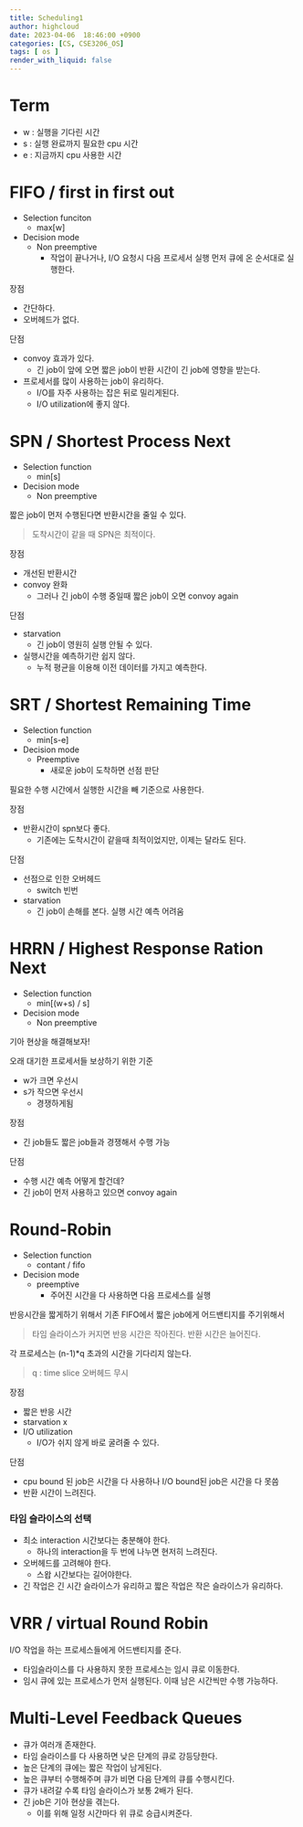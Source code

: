 ```yaml
---
title: Scheduling1
author: highcloud
date: 2023-04-06  18:46:00 +0900
categories: [CS, CSE3206_OS]
tags: [ os ]
render_with_liquid: false
---
```


# Term
- w : 실행을 기다린 시간
- s : 실행 완료까지 필요한 cpu 시간
- e : 지금까지 cpu 사용한 시간 

# FIFO / first in first out

- Selection funciton
  - max[w]
- Decision mode
  - Non preemptive
    - 작업이 끝나거나, I/O 요청시 다음 프로세서 실행
먼저 큐에 온 순서대로 실행한다. 

장점
- 간단하다. 
- 오버헤드가 없다. 

단점
- convoy 효과가 있다. 
  - 긴 job이 앞에 오면 짧은 job이 반환 시간이 긴 job에 영향을 받는다.  
- 프로세서를 많이 사용하는 job이 유리하다. 
  - I/O를 자주 사용하는 잡은 뒤로 밀리게된다.
  - I/O utilization에 좋지 않다.  


# SPN / Shortest Process Next

- Selection function
  - min[s]
- Decision mode
  - Non preemptive

짧은 job이 먼저 수행된다면 반환시간을 줄일 수 있다. 
> 도착시간이 같을 때 SPN은 최적이다. 

장점
- 개선된 반환시간
- convoy 완화
  - 그러나 긴 job이 수행 중일때 짧은 job이 오면 convoy again

단점
- starvation
  - 긴 job이 영원히 실행 안될 수 있다. 
- 실행시간을 예측하기란 쉽지 않다. 
  - 누적 평균을 이용해 이전 데이터를 가지고 예측한다. 


# SRT / Shortest Remaining Time

- Selection function
  - min[s-e]
- Decision mode
  - Preemptive
    - 새로운 job이 도착하면 선점 판단

필요한 수행 시간에서 실행한 시간을 빼 기준으로 사용한다. 

장점
- 반환시간이 spn보다 좋다.
  - 기존에는 도착시간이 같을때 최적이었지만, 이제는 달라도 된다. 

단점
- 선점으로 인한 오버헤드
  - switch 빈번
- starvation
  - 긴 job이 손해를 본다. 
   실행 시간 예측 어려움

# HRRN / Highest Response Ration Next

- Selection function
  - min[(w+s) / s]
- Decision mode
  - Non preemptive

기아 현상을 해결해보자!

오래 대기한 프로세서들 보상하기 위한 기준
- w가 크면 우선시
- s가 작으면 우선시
  - 경쟁하게됨

장점
- 긴 job들도 짧은 job들과 경쟁해서 수행 가능

단점
- 수행 시간 예측 어떻게 할건데?
- 긴 job이 먼저 사용하고 있으면 convoy again

# Round-Robin

- Selection function
  - contant / fifo
- Decision mode
  - preemptive
    - 주어진 시간을 다 사용하면 다음 프로세스를 실행

반응시간을 짧게하기 위해서
기존 FIFO에서 짧은 job에게 어드밴티지를 주기위해서

> 타임 슬라이스가 커지면 반응 시간은 작아진다. 
> 반환 시간은 늘어진다. 

각 프로세스는 (n-1)*q 초과의 시간을 기다리지 않는다. 
> q : time slice
> 오버헤드 무시

장점 
- 짧은 반응 시간
- starvation x
- I/O utilization 
  - I/O가 쉬지 않게 바로 굴려줄 수 있다.

단점
- cpu bound 된 job은 시간을 다 사용하나 I/O bound된 job은 시간을 다 못씀
- 반환 시간이 느려진다. 

### 타임 슬라이스의 선택

- 최소 interaction 시간보다는 충분해야 한다. 
  - 하나의 interaction을 두 번에 나누면 현저히 느려진다. 
- 오버헤드를 고려해야 한다. 
  - 스왑 시간보다는 길어야한다. 
- 긴 작업은 긴 시간 슬라이스가 유리하고 짧은 작업은 작은 슬라이스가 유리하다. 


# VRR / virtual Round Robin

I/O 작업을 하는 프로세스들에게 어드밴티지를 준다. 
- 타임슬라이스를 다 사용하지 못한 프로세스는 임시 큐로 이동한다.  
- 임시 큐에 있는 프로세스가 먼저 실행된다. 이때 남은 시간씩만 수행 가능하다.

# Multi-Level Feedback Queues

- 큐가 여러개 존재한다. 
- 타임 슬라이스를 다 사용하면 낮은 단계의 큐로 강등당한다. 
- 높은 단계의 큐에는 짧은 작업이 남게된다.
- 높은 큐부터 수행해주며 큐가 비면 다음 단계의 큐를 수행시킨다. 
- 큐가 내려갈 수록 타임 슬라이스가 보통 2배가 된다.
- 긴 job은 기아 현상을 겪는다. 
  -  이를 위해 일정 시간마다 위 큐로 승급시켜준다.